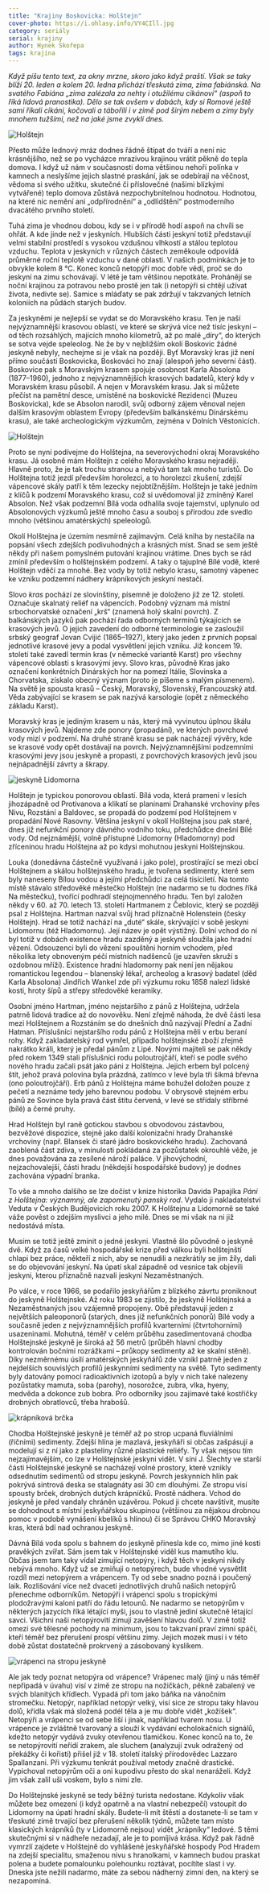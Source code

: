 ```yaml
---
title: "Krajiny Boskovicka: Holštejn"
cover-photo: https://i.ohlasy.info/VY4CIll.jpg
category: seriály
serial: krajiny
author: Hynek Skořepa
tags: krajina
---
```


*Když píšu tento text, za okny mrzne, skoro jako když praští. Však se taky blíží 20. leden a kolem 20. ledna přichází třeskutá zima, zima fabiánská. Na svatého Fabiána „zima zalézala za nehty i otužilému cikánovi“ (aspoň to říká lidová pranostika). Dělo se tak ovšem v dobách, kdy si Romové ještě sami říkali cikáni, kočovali a tábořili i v zimě pod širým nebem a zimy byly mnohem tužšími, než na jaké jsme zvyklí dnes.*

<img src="https://i.ohlasy.info/KPwGf6q.jpg" alt="Holštejn" class="img-responsive img-popup" data-author="Hynek Skořepa">

Přesto může lednový mráz dodnes řádně štípat do tváří a není nic krásnějšího, než se po vycházce mrazivou krajinou vrátit pěkně do tepla domova. I když už nám v současnosti doma většinou nehoří polínka v kamnech a neslyšíme jejich slastné praskání, jak se odebírají na věčnost, vědoma si svého užitku, skutečné či příslovečné (našimi blízkými vytvářené) teplo domova zůstává nezpochybnitelnou hodnotou. Hodnotou, na které nic nemění ani „odpřírodnění“ a „odlidštění“ postmoderního dvacátého prvního století.

Tuhá zima je vhodnou dobou, kdy se i v přírodě hodí aspoň na chvíli se ohřát. A kde jinde než v jeskyních. Hlubších části jeskyní totiž představují velmi stabilní prostředí s vysokou vzdušnou vlhkostí a stálou teplotou vzduchu. Teplota v jeskyních v různých částech zeměkoule odpovídá průměrné roční teplotě vzduchu v dané oblasti. V našich podmínkách je to obvykle kolem 8 °C. Konec konců netopýři moc dobře vědí, proč se do jeskyní na zimu schovávají. V létě je tam většinou nepotkáte. Prohánějí se noční krajinou za potravou nebo  prostě jen tak (i netopýři si chtějí užívat života, nedivte se). Samice s mláďaty se pak zdržují v takzvaných letních koloniích na půdách starých budov.

Za jeskyněmi je nejlepší se vydat se do Moravského krasu. Ten je naší nejvýznamnější krasovou oblastí, ve které se skrývá více než tisíc jeskyní – od těch rozsáhlých, majících mnoho kilometrů, až po malé „díry“, do kterých se sotva vejde speleolog. Ne že by v nejbližším okolí Boskovic žádné jeskyně nebyly, nechejme si je však na později. Byť Moravský kras již není přímo součástí Boskovicka, Boskováci ho znají (alespoň jeho severní část). Boskovice pak s Moravským krasem spojuje osobnost Karla Absolona (1877–1960), jednoho z nejvýznamnějších krasových badatelů, který kdy v Moravském krasu působil. A nejen v Moravském krasu. Jak si můžete přečíst na pamětní desce, umístěné na boskovické Rezidenci (Muzeu Boskovicka), kde se Absolon narodil, svůj odborný zájem věnoval nejen dalším krasovým oblastem Evropy (především balkánskému Dinárskému krasu), ale také archeologickým výzkumům, zejména v Dolních Věstonicích.

<img src="https://i.ohlasy.info/H82na2i.jpg" alt="Holštejn" class="img-responsive img-popup" data-author="Hynek Skořepa">

Proto se nyní podívejme do Holštejna, na severovýchodní okraj Moravského krasu. Já osobně mám Holštejn z celého Moravského krasu nejraději. Hlavně proto, že je tak trochu stranou a nebývá tam tak mnoho turistů. Do Holštejna totiž jezdí především horolezci, a to horolezci zkušení, zdejší vápencové skály patří k těm lezecky nejobtížnějším. Holštejn je také jedním z klíčů k podzemí Moravského krasu, což si uvědomoval již zmíněný Karel Absolon. Než však podzemní Bílá voda odhalila svoje tajemství, uplynulo od Absolonových výzkumů ještě mnoho času a souboj s přírodou zde svedlo mnoho (většinou amatérských) speleologů.

Okolí Holštejna je územím nesmírně zajímavým. Celá kniha by nestačila na popsání všech zdejších podivuhodných a krásných míst. Snad se sem ještě někdy při našem pomyslném putování krajinou vrátíme. Dnes bych se rád zmínil především o holštejnském podzemí. A taky o tajuplné Bílé vodě, které Holštejn vděčí za mnohé. Bez vody by totiž nebylo krasu, samotný vápenec ke vzniku podzemní nádhery krápníkových jeskyní nestačí.

Slovo _kras_ pochází ze slovinštiny, písemně je doloženo již ze 12. století. Označuje skalnatý reliéf na vápencích. Podobný význam má místní srbochorvatské označení „krš“ (znamená holý skalní povrch). Z balkánských jazyků pak pochází řada odborných termínů týkajících se krasových jevů. O jejich zavedení do odborné terminologie se zasloužil srbský geograf Jovan Cvijić (1865–1927), který jako jeden z prvních popsal jednotlivé krasové jevy a podal vysvětlení jejich vzniku. Již koncem 19. století také zavedl termín kras (v německé variantě Karst) pro všechny vápencové oblasti s krasovými jevy. Slovo kras, původně Kras jako označení konkrétních Dinárských hor na pomezí Itálie, Slovinska a Chorvatska, získalo obecný význam (proto je píšeme s malým písmenem). Na světě je spousta krasů – Český, Moravský, Slovenský, Francouzský atd. Věda zabývající se krasem se pak nazývá karsologie (opět z německého základu Karst).

Moravský kras je jediným krasem u nás, který má vyvinutou úplnou škálu krasových jevů. Najdeme zde ponory (propadání), ve kterých povrchové vody mizí v podzemí. Na druhé straně krasu se pak nacházejí vývěry, kde se krasové vody opět dostávají na povrch. Nejvýznamnějšími podzemními krasovými jevy jsou jeskyně a propasti, z povrchových krasových jevů jsou nejnápadnější závrty a škrapy.

<img src="https://i.ohlasy.info/2mxNFRu.jpg" alt="jeskyně Lidomorna" class="img-responsive img-popup" data-author="Hynek Skořepa">

Holštejn je typickou ponorovou oblastí. Bílá voda, která pramení v lesích jihozápadně od Protivanova a klikatí se planinami Drahanské vrchoviny přes Nivu, Rozstání a Baldovec, se propadá do podzemí pod Holštejnem v propadání Nové Rasovny. Většina jeskyní v okolí Holštejna jsou pak staré, dnes již nefunkční ponory dávného vodního toku, předchůdce dnešní Bílé vody. Od nejznámější, volně přístupné Lidomorny (Hladomorny) pod zříceninou hradu Holštejna až po kdysi mohutnou jeskyni Holštejnskou.

Louka (donedávna částečně využívaná i jako pole), prostírající se mezi obcí Holštejnem a skálou holštejnského hradu, je tvořena sedimenty, které sem byly naneseny Bílou vodou a jejími předchůdci za celá tisíciletí. Na tomto místě stávalo středověké městečko Holštejn (ne nadarmo se tu dodnes říká Na městečku), tvořící podhradí stejnojmenného hradu. Ten byl založen někdy v 60. až 70. letech 13. století Hartmanem z Čeblovic, který se později psal z Holštejna. Hartman nazval svůj hrad příznačně Holenstein (česky Holštejn). Hrad se totiž nachází na „duté“ skále, skrývající v sobě jeskyni Lidomornu (též Hladomornu). Její název je opět výstižný. Dolní vchod do ní byl totiž v dobách existence hradu zazděný a jeskyně sloužila jako hradní vězení. Odsouzenci byli do vězení spouštěni horním vchodem, před několika lety obnoveným péčí místních nadšenců (je uzavřen skruží s ozdobnou mříží). Existence hradní hladomorny pak není jen nějakou romantickou legendou – blanenský lékař, archeolog a krasový badatel (děd Karla Absolona) Jindřich Wankel zde při výzkumu roku 1858 nalezl lidské kosti, hroty šípů a střepy středověké keramiky.

Osobní jméno Hartman, jméno nejstaršího z pánů z Holštejna, udržela patrně lidová tradice až do novověku. Není zřejmě náhoda, že dvě části lesa mezi Holštejnem a Rozstáním se do dnešních dnů nazývají Přední a Zadní Hatman. Příslušníci nejstaršího rodu pánů z Holštejna měli v erbu beraní rohy. Když zakladatelský rod vymřel, připadlo holštejnské zboží zřejmě nakrátko králi, který je předal pánům z Lipé. Novými majiteli se pak někdy před rokem 1349 stali příslušníci rodu poloutrojčáří, kteří se podle svého nového hradu začali psát jako páni z Holštejna. Jejich erbem byl polcený štít, jehož pravá polovina byla prázdná, zatímco v levé byla tři šikmá břevna (ono poloutrojčáří). Erb pánů z Holštejna máme bohužel doložen pouze z pečetí a neznáme tedy jeho barevnou podobu. V obrysově stejném erbu pánů ze Sovince byla pravá část štítu červená, v levé se střídaly stříbrné (bílé) a černé pruhy.

Hrad Holštejn byl raně gotickou stavbou s obvodovou zástavbou, bezvěžové dispozice, stejně jako další kolonizační hrady Drahanské vrchoviny (např. Blansek či staré jádro boskovického hradu). Zachovaná zaoblená část zdiva, v minulosti pokládaná za pozůstatek okrouhlé věže, je dnes považována za zesílené nároží paláce. V jihovýchodní, nejzachovalejší, části hradu (někdejší hospodářské budovy) je dodnes zachována výpadní branka.

To vše a mnoho dalšího se lze dočíst v knize historika Davida Papajíka _Páni z Holštejna: významný, ale zapomenutý panský rod_. Vydalo ji nakladatelství Veduta v Českých Budějovicích roku 2007. K Holštejnu a Lidomorně se také váže pověst o zdejším myslivci a jeho milé. Dnes se mi však na ni již nedostává místa.

Musím se totiž ještě zmínit o jedné jeskyni. Vlastně šlo původně o jeskyně dvě. Když za časů velké hospodářské krize před válkou byli holštejnští chlapi bez práce, někteří z nich, aby se nenudili a nezkrátily se jim žíly, dali se do objevování jeskyní. Na úpatí skal západně od vesnice tak objevili jeskyni, kterou příznačně nazvali jeskyní Nezaměstnaných.

Po válce, v roce 1966, se podařilo jeskyňářům z blízkého závrtu proniknout do jeskyně Holštejnské. Až roku 1983 se zjistilo, že jeskyně Holštejnská a Nezaměstnaných jsou vzájemně propojeny. Obě představují jeden z největších paleoponorů (starých, dnes již nefunkčních ponorů) Bílé vody a současně jeden z nejvýznamnějších profilů kvarterními (čtvrtohorními) usazeninami. Mohutná, téměř v celém průběhu zasedimentovaná chodba Holštejnské jeskyně je široká až 56 metrů (průběh hlavní chodby kontrolován bočními rozrážkami – průkopy sedimenty až ke skalní stěně). Díky nezměrnému úsilí amatérských jeskyňářů zde vznikl patrně jeden z nejdelších souvislých profilů jeskynními sedimenty na světě. Tyto sedimenty byly datovány pomocí radioaktivních izotopů a byly v nich také nalezeny pozůstatky mamuta, soba (parohy), nosorožce, zubra, vlka, hyeny, medvěda a dokonce zub bobra. Pro odborníky jsou zajímavé také kostřičky drobných obratlovců, třeba hrabošů.

<img src="https://i.ohlasy.info/7EJlTxi.jpg" alt="krápníková brčka" class="img-responsive img-popup" data-author="Hynek Skořepa">

Chodba Holštejnské jeskyně je téměř až po strop ucpaná fluviálními (říčními) sedimenty. Zdejší hlína je mazlavá, jeskyňáři si občas zašpásují a modelují si z ní jako z plastelíny různé plastické reliéfy. Ty však nejsou tím nejzajímavějším, co lze v Holštejnské jeskyni vidět. V síni J. Šlechty ve starší části Holštejnské jeskyně se nacházejí volné prostory, které vznikly odsednutím sedimentů od stropu jeskyně. Povrch jeskynních hlín pak pokrývá sintrová deska se stalagnáty asi 30 cm dlouhými. Ze stropu visí spousty brček, drobných dutých krápníčků. Prostě nádhera. Vchod do jeskyně je před vandaly chráněn uzávěrou. Pokud ji chcete navštívit, musíte se dohodnout s místní jeskyňářskou skupinou (většinou za nějakou drobnou pomoc v podobě vynášení kbelíků s hlínou) či se Správou CHKO Moravský kras, která bdí nad ochranou jeskyně.

Dávná Bílá voda spolu s bahnem do jeskyně přinesla kde co, mimo jiné kosti pravěkých zvířat. Sám jsem tak v Holštejnské viděl kus mamutího klu. Občas jsem tam taky vídal zimující netopýry, i když těch v jeskyni nikdy nebývá mnoho. Když už se zmiňuji o netopýrech, bude vhodné vysvětlit rozdíl mezi netopýrem a vrápencem. Ty od sebe snadno pozná i poučený laik. Rozlišování více než dvaceti jednotlivých druhů našich netopýrů přenechme odborníkům. Netopýři i vrápenci spolu s tropickými plodožravými kaloni patří do řádu letounů. Ne nadarmo se netopýrům v některých jazycích říká létající myši, jsou to vlastně jediní skutečně létající savci. Všichni naši netopýrovití zimují zavěšení hlavou dolů. V zimě totiž omezí své tělesné pochody na minimum, jsou to takzvaní praví zimní spáči, kteří téměř bez přerušení prospí většinu zimy. Jejich mozek musí i v této době zůstat dostatečně prokrvený a zásobovaný kyslíkem.

<img src="https://i.ohlasy.info/XozsGWq.jpg" alt="vrápenci na stropu jeskyně" class="img-responsive img-popup" data-author="Hynek Skořepa">

Ale jak tedy poznat netopýra od vrápence? Vrápenec malý (jiný u nás téměř nepřipadá v úvahu) visí v zimě ze stropu na nožičkách, pěkně zabalený ve svých blanitých křídlech. Vypadá při tom jako báňka na vánočním stromečku. Netopýr, například netopýr velký, visí sice ze stropu taky hlavou dolů, křídla však má složená podél těla a je mu dobře vidět „kožíšek“. Netopýři a vrápenci se od sebe liší i jinak, například tvarem nosu. U vrápence je zvláštně tvarovaný a slouží k vydávání echolokačních signálů, kdežto netopýr vydává zvuky otevřenou tlamičkou. Konec konců na to, že se netopýrovití neřídí zrakem, ale sluchem (analyzují zvuk odražený od překážky či kořisti) přišel již v 18. století italský přírodovědec Lazzaro Spallanzani. Při výzkumu tenkrát používal metody značně drastické. Vypichoval netopýrům oči a oni kupodivu přesto do skal nenaráželi. Když jim však zalil uši voskem, bylo s nimi zle.

Do Holštejnské jeskyně se tedy běžný turista nedostane. Kdykoliv však můžete bez omezení (i když opatrně a na vlastní nebezpečí) vstoupit do Lidomorny na úpatí hradní skály. Budete-li mít štěstí a dostanete-li se tam v třeskuté zimě trvající bez přerušení několik týdnů, můžete tam místo klasických krápníků (ty v Lidomorně nejsou) vidět „krápníky“ ledové. S těmi skutečnými si v nádheře nezadají, ale je to pomíjivá krása. Když pak řádně vymrzlí zajdete v Holštejně do vyhlášené jeskyňářské hospody Pod Hradem na zdejší specialitu, smaženou nivu s hranolkami, v kamnech budou praskat polena a budete pomalounku polehounku roztávat, pocítíte slast i vy. Dneska jste nežili nadarmo, máte za sebou nádherný zimní den, na který se nezapomíná.
